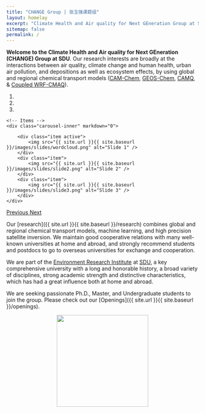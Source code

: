```yaml
---
title: "CHANGE Group | 张玉强课题组"
layout: homelay
excerpt: "Climate Health and Air quality for Next GEneration Group at SDU."
sitemap: false
permalink: /
---
```


**Welcome to the Climate Health and Air quality for Next GEneration (CHANGE) Group at SDU**. 
Our research interests are broadly at the interactions between air quality, climate change and human health, urban air pollution, and depositions as well as ecosystem effects, by using global and regional chemical transport models ([CAM-Chem](https://www2.acom.ucar.edu/gcm/cam-chem), [GEOS-Chem](https://geos-chem.seas.harvard.edu/), [CAMQ](https://www.epa.gov/cmaq), & [Coupled WRF-CMAQ](https://www.epa.gov/cmaq/cmaq-models-0)).

<div markdown="0" id="carousel" class="carousel slide" data-ride="carousel" data-interval="5000" data-pause="hover" >
    <!-- Menu -->
    <ol class="carousel-indicators">
        <li data-target="#carousel" data-slide-to="0" class="active"></li>
        <li data-target="#carousel" data-slide-to="1"></li>
        <li data-target="#carousel" data-slide-to="2"></li>
    </ol>

    <!-- Items -->
    <div class="carousel-inner" markdown="0">

        <div class="item active">
            <img src="{{ site.url }}{{ site.baseurl }}/images/slides/wordcloud.png" alt="Slide 1" />
        </div>
        <div class="item">
            <img src="{{ site.url }}{{ site.baseurl }}/images/slides/slide2.png" alt="Slide 2" />
        </div>
        <div class="item">
            <img src="{{ site.url }}{{ site.baseurl }}/images/slides/slide3.png" alt="Slide 3" />
        </div>
    </div>
  <a class="left carousel-control" href="#carousel" role="button" data-slide="prev">
    <span class="glyphicon glyphicon-chevron-left" aria-hidden="true"></span>
    <span class="sr-only">Previous</span>
  </a>
  <a class="right carousel-control" href="#carousel" role="button" data-slide="next">
    <span class="glyphicon glyphicon-chevron-right" aria-hidden="true"></span>
    <span class="sr-only">Next</span>
  </a>
</div>

Our [research]({{ site.url }}{{ site.baseurl }}/research) combines global and regional chemical transport models, machine learning, and high precision satellite inversion. We maintain good cooperative relations with many well-known universities at home and abroad, and strongly recommend students and postdocs to go to overseas universities for exchange and cooperation.

We are part of the [Environment Research Institute](https://www.hj.sdu.edu.cn/index.htm) at [SDU](https://www.sdu.edu.cn/), a key comprehensive university with a long and honorable history, a broad variety of disciplines, strong academic strength and distinctive characteristics, which has had a great influence both at home and abroad.

We are seeking passionate Ph.D., Master, and Undergraduate students to join the group.
Please check out our [Openings]({{ site.url }}{{ site.baseurl }}/openings).

<p style="text-align:center;"><img src="{{ site.url }}{{ site.baseurl }}/images/sdulogo.png" style="width: 240px">
